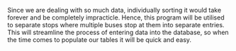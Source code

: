 Since we are dealing with so much data, individually sorting it would take forever and be completely impracticle. Hence, this program will be utilised to separate stops where multiple buses stop at them into separate entries. This will streamline the process of entering data into the database, so when the time comes to populate our tables it will be quick and easy.                                     
